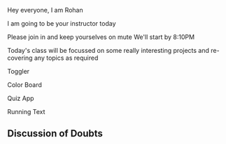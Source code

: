 Hey everyone, I am Rohan

I am going to be your instructor today

Please join in and keep yourselves on mute
We'll start by 8:10PM

Today's class will be focussed on some really interesting projects and re-covering any topics as required

Toggler

Color Board

Quiz App

Running Text


## Discussion of Doubts
